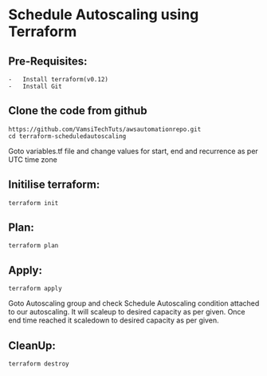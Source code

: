 # Schedule Autoscaling using Terraform

Pre-Requisites:
----------
    -   Install terraform(v0.12)
    -   Install Git
Clone the code from github
----------
    https://github.com/VamsiTechTuts/awsautomationrepo.git
    cd terraform-scheduledautoscaling

Goto variables.tf file and change values for start, end and recurrence as per UTC time zone

Initilise terraform:
----------
    terraform init
Plan:
----
    terraform plan
Apply:
----
    terraform apply
Goto Autoscaling group and check Schedule Autoscaling condition attached to our autoscaling. It will scaleup to desired capacity as per given.
Once end time reached it scaledown to desired capacity as per given.

CleanUp:
------
    terraform destroy
